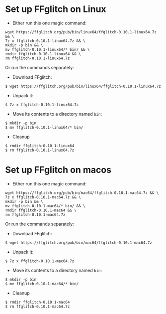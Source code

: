 Set up FFglitch on Linux
========================

- Either run this one magic command:
```
wget https://ffglitch.org/pub/bin/linux64/ffglitch-0.10.1-linux64.7z && \
7z x ffglitch-0.10.1-linux64.7z && \
mkdir -p bin && \
mv ffglitch-0.10.1-linux64/* bin/ && \
rmdir ffglitch-0.10.1-linux64 && \
rm ffglitch-0.10.1-linux64.7z
```

Or run the commands separately:
- Download FFglitch:
```
$ wget https://ffglitch.org/pub/bin/linux64/ffglitch-0.10.1-linux64.7z
```
- Unpack it:
```
$ 7z x ffglitch-0.10.1-linux64.7z
```
- Move its contents to a directory named `bin`:
```
$ mkdir -p bin
$ mv ffglitch-0.10.1-linux64/* bin/
```
- Cleanup
```
$ rmdir ffglitch-0.10.1-linux64
$ rm ffglitch-0.10.1-linux64.7z
```

Set up FFglitch on macos
========================

- Either run this one magic command:
```
wget https://ffglitch.org/pub/bin/mac64/ffglitch-0.10.1-mac64.7z && \
7z x ffglitch-0.10.1-mac64.7z && \
mkdir -p bin && \
mv ffglitch-0.10.1-mac64/* bin/ && \
rmdir ffglitch-0.10.1-mac64 && \
rm ffglitch-0.10.1-mac64.7z
```

Or run the commands separately:
- Download FFglitch:
```
$ wget https://ffglitch.org/pub/bin/mac64/ffglitch-0.10.1-mac64.7z
```
- Unpack it:
```
$ 7z x ffglitch-0.10.1-mac64.7z
```
- Move its contents to a directory named `bin`:
```
$ mkdir -p bin
$ mv ffglitch-0.10.1-mac64/* bin/
```
- Cleanup
```
$ rmdir ffglitch-0.10.1-mac64
$ rm ffglitch-0.10.1-mac64.7z
```
